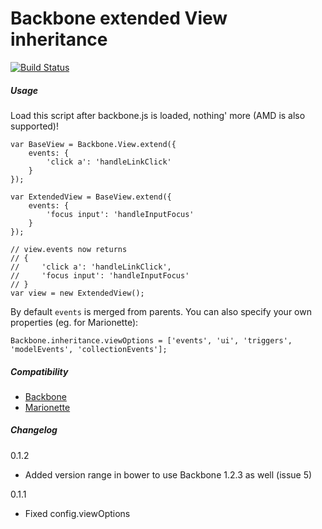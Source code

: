 # Backbone extended View inheritance

[![Build Status](https://travis-ci.org/robmoorman/backbone-inheritance.svg)](http://travis-ci.org/robmoorman/backbone-inheritance)

##### Usage

Load this script after backbone.js is loaded, nothing' more (AMD is also
supported)!

    var BaseView = Backbone.View.extend({
        events: {
            'click a': 'handleLinkClick'
        }
    });
    
    var ExtendedView = BaseView.extend({
        events: {
            'focus input': 'handleInputFocus'
        }
    });
    
    // view.events now returns
    // {
    //     'click a': 'handleLinkClick',
    //     'focus input': 'handleInputFocus'
    // }
    var view = new ExtendedView();

By default `events` is merged from parents. You can also specify your own
properties (eg. for Marionette):

    Backbone.inheritance.viewOptions = ['events', 'ui', 'triggers', 'modelEvents', 'collectionEvents'];

##### Compatibility

* [Backbone](http://backbonejs.org/)
* [Marionette](http://marionettejs.com/)

##### Changelog

0.1.2

* Added version range in bower to use Backbone 1.2.3 as well (issue 5)

0.1.1

* Fixed config.viewOptions
